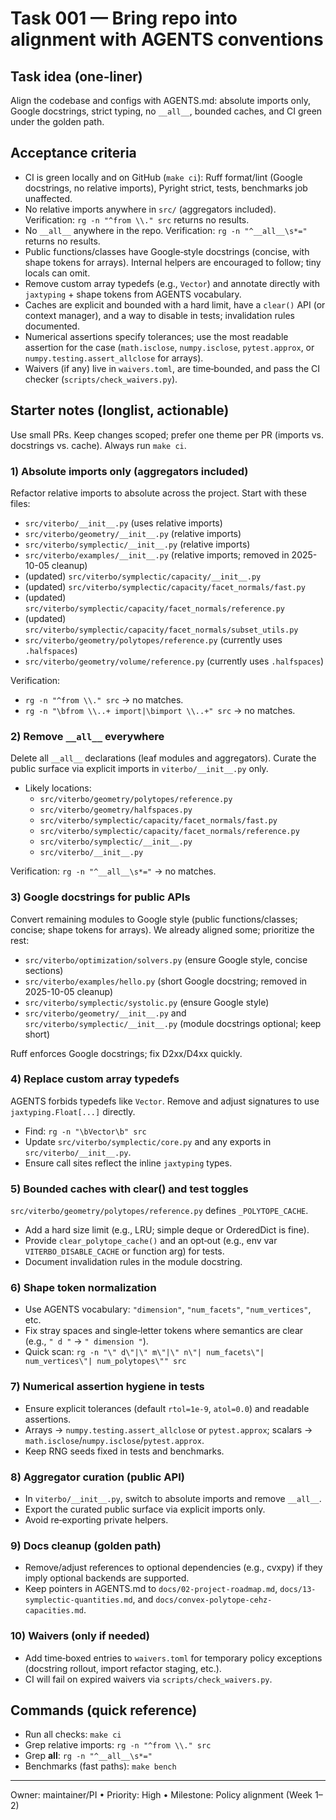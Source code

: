 # Task 001 — Bring repo into alignment with AGENTS conventions

## Task idea (one‑liner)

Align the codebase and configs with AGENTS.md: absolute imports only, Google docstrings, strict
typing, no `__all__`, bounded caches, and CI green under the golden path.

## Acceptance criteria

- CI is green locally and on GitHub (`make ci`): Ruff format/lint (Google docstrings, no relative
  imports), Pyright strict, tests, benchmarks job unaffected.
- No relative imports anywhere in `src/` (aggregators included). Verification:
  `rg -n "^from \\." src` returns no results.
- No `__all__` anywhere in the repo. Verification: `rg -n "^__all__\s*="` returns no results.
- Public functions/classes have Google‑style docstrings (concise, with shape tokens for arrays).
  Internal helpers are encouraged to follow; tiny locals can omit.
- Remove custom array typedefs (e.g., `Vector`) and annotate directly with `jaxtyping` + shape
  tokens from AGENTS vocabulary.
- Caches are explicit and bounded with a hard limit, have a `clear()` API (or context manager), and
  a way to disable in tests; invalidation rules documented.
- Numerical assertions specify tolerances; use the most readable assertion for the case
  (`math.isclose`, `numpy.isclose`, `pytest.approx`, or `numpy.testing.assert_allclose` for arrays).
- Waivers (if any) live in `waivers.toml`, are time‑bounded, and pass the CI checker
  (`scripts/check_waivers.py`).

## Starter notes (longlist, actionable)

Use small PRs. Keep changes scoped; prefer one theme per PR (imports vs. docstrings vs. cache).
Always run `make ci`.

### 1) Absolute imports only (aggregators included)

Refactor relative imports to absolute across the project. Start with these files:

- `src/viterbo/__init__.py` (uses relative imports)
- `src/viterbo/geometry/__init__.py` (relative imports)
- `src/viterbo/symplectic/__init__.py` (relative imports)
- `src/viterbo/examples/__init__.py` (relative imports; removed in 2025-10-05 cleanup)
- (updated) `src/viterbo/symplectic/capacity/__init__.py`
- (updated) `src/viterbo/symplectic/capacity/facet_normals/fast.py`
- (updated) `src/viterbo/symplectic/capacity/facet_normals/reference.py`
- (updated) `src/viterbo/symplectic/capacity/facet_normals/subset_utils.py`
- `src/viterbo/geometry/polytopes/reference.py` (currently uses `.halfspaces`)
- `src/viterbo/geometry/volume/reference.py` (currently uses `.halfspaces`)

Verification:

- `rg -n "^from \\." src` → no matches.
- `rg -n "\bfrom \\..+ import|\bimport \\..+" src` → no matches.

### 2) Remove `__all__` everywhere

Delete all `__all__` declarations (leaf modules and aggregators). Curate the public surface via
explicit imports in `viterbo/__init__.py` only.

- Likely locations:
  - `src/viterbo/geometry/polytopes/reference.py`
  - `src/viterbo/geometry/halfspaces.py`
  - `src/viterbo/symplectic/capacity/facet_normals/fast.py`
  - `src/viterbo/symplectic/capacity/facet_normals/reference.py`
  - `src/viterbo/symplectic/__init__.py`
  - `src/viterbo/__init__.py`

Verification: `rg -n "^__all__\s*="` → no matches.

### 3) Google docstrings for public APIs

Convert remaining modules to Google style (public functions/classes; concise; shape tokens for
arrays). We already aligned some; prioritize the rest:

- `src/viterbo/optimization/solvers.py` (ensure Google style, concise sections)
- `src/viterbo/examples/hello.py` (short Google docstring; removed in 2025-10-05 cleanup)
- `src/viterbo/symplectic/systolic.py` (ensure Google style)
- `src/viterbo/geometry/__init__.py` and `src/viterbo/symplectic/__init__.py` (module docstrings
  optional; keep short)

Ruff enforces Google docstrings; fix D2xx/D4xx quickly.

### 4) Replace custom array typedefs

AGENTS forbids typedefs like `Vector`. Remove and adjust signatures to use `jaxtyping.Float[...]`
directly.

- Find: `rg -n "\bVector\b" src`
- Update `src/viterbo/symplectic/core.py` and any exports in `src/viterbo/__init__.py`.
- Ensure call sites reflect the inline `jaxtyping` types.

### 5) Bounded caches with clear() and test toggles

`src/viterbo/geometry/polytopes/reference.py` defines `_POLYTOPE_CACHE`.

- Add a hard size limit (e.g., LRU; simple deque or OrderedDict is fine).
- Provide `clear_polytope_cache()` and an opt‑out (e.g., env var `VITERBO_DISABLE_CACHE` or function
  arg) for tests.
- Document invalidation rules in the module docstring.

### 6) Shape token normalization

- Use AGENTS vocabulary: `"dimension"`, `"num_facets"`, `"num_vertices"`, etc.
- Fix stray spaces and single‑letter tokens where semantics are clear (e.g., `" d "` →
  `" dimension "`).
- Quick scan: `rg -n "\" d\"|\" m\"|\" n\"| num_facets\"| num_vertices\"| num_polytopes\"" src`

### 7) Numerical assertion hygiene in tests

- Ensure explicit tolerances (default `rtol=1e-9`, `atol=0.0`) and readable assertions.
- Arrays → `numpy.testing.assert_allclose` or `pytest.approx`; scalars →
  `math.isclose`/`numpy.isclose`/`pytest.approx`.
- Keep RNG seeds fixed in tests and benchmarks.

### 8) Aggregator curation (public API)

- In `viterbo/__init__.py`, switch to absolute imports and remove `__all__`.
- Export the curated public surface via explicit imports only.
- Avoid re‑exporting private helpers.

### 9) Docs cleanup (golden path)

- Remove/adjust references to optional dependencies (e.g., cvxpy) if they imply optional backends
  are supported.
- Keep pointers in AGENTS.md to `docs/02-project-roadmap.md`, `docs/13-symplectic-quantities.md`,
  and `docs/convex-polytope-cehz-capacities.md`.

### 10) Waivers (only if needed)

- Add time‑boxed entries to `waivers.toml` for temporary policy exceptions (docstring rollout,
  import refactor staging, etc.).
- CI will fail on expired waivers via `scripts/check_waivers.py`.

## Commands (quick reference)

- Run all checks: `make ci`
- Grep relative imports: `rg -n "^from \\." src`
- Grep **all**: `rg -n "^__all__\s*="`
- Benchmarks (fast paths): `make bench`

---

Owner: maintainer/PI • Priority: High • Milestone: Policy alignment (Week 1–2)

